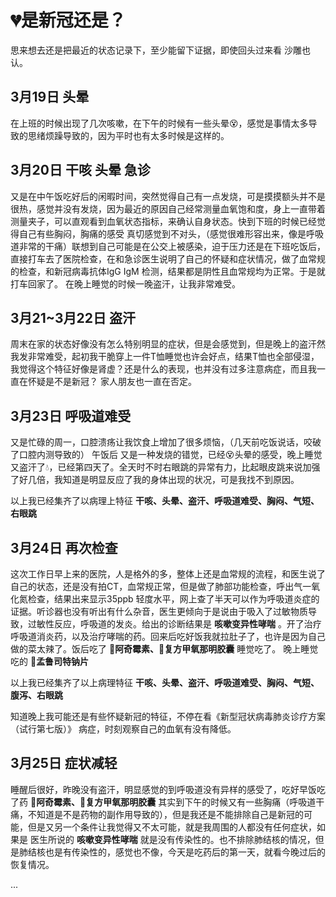 # 💔是新冠还是？ 

思来想去还是把最近的状态记录下，至少能留下证据，即使回头过来看 沙雕也认。

## 3月19日 头晕
在上班的时候出现了几次咳嗽，在下午的时候有一些头晕😵，感觉是事情太多导致的思绪烦躁导致的，因为平时也有太多时候是这样的。

## 3月20日 干咳 头晕 急诊
又是在中午饭吃好后的闲暇时间，突然觉得自己有一点发烧，可是摸摸额头并不是很热，感觉并没有发烧，因为最近的原因自己经常测量血氧饱和度，身上一直带着测量夹子，可以直观看到血氧状态指标，来确认自身状态。快到下班的时候已经觉得自己有些胸闷，胸痛的感受 真切感觉到不对头，（感觉很难形容出来，像是呼吸道非常的干痛）联想到自己可能是在公交上被感染，迫于压力还是在下班吃饭后，直接打车去了医院检查，在和急诊医生说明了自己的怀疑和症状情况，做了血常规的检查，和新冠病毒抗体IgG IgM 检测，结果都是阴性且血常规均为正常。于是就打车回家了。
在晚上睡觉的时候一晚盗汗，让我非常难受。

## 3月21~3月22日 盗汗
周末在家的状态好像没有怎么特别明显的症状，但是会感觉到，但是晚上的盗汗然我发非常难受，起初我干脆穿上一件T恤睡觉也许会好点，结果T恤也全部侵湿，我觉得这个特征好像是肾虚？还是什么的表现，也并没有过多注意病症，而且我一直在怀疑是不是新冠？ 家人朋友也一直在否定。

## 3月23日 呼吸道难受 
又是忙碌的周一，口腔溃疡让我饮食上增加了很多烦恼，（几天前吃饭说话，咬破了口腔内测导致的） 午饭后 又是一种发烧的错觉，已经😵头晕的感受，晚上睡觉又盗汗了💧，已经第四天了。全天时不时右眼跳的异常有力，比起眼皮跳来说加强了好几倍，我知道是明显反应了我的身体出现的状况，可是我找不到原因。

以上我已经集齐了以病理上特征 **干咳、头晕、盗汗、呼吸道难受、胸闷、气短、右眼跳**

## 3月24日 再次检查 
这次工作日早上来的医院，人是格外的多，整体上还是血常规的流程，和医生说了自己的状态，还是没有拍CT，血常规正常，但是做了肺部功能检查，呼出气一氧化氮检查，结果出来显示35ppb 轻度水平，网上查了半天可以作为呼吸道炎症的证据。听诊器也没有听出有什么杂音，医生更倾向于是说由于吸入了过敏物质导致，过敏性反应，呼吸道的发炎。给出的诊断结果是 **咳嗽变异性哮喘** 。开了治疗呼吸道消炎药，以及治疗哮喘的药。回来后吃好饭我就拉肚子了，也许是因为自己做的菜太辣了。饭后吃了 **💊阿奇霉素、💊复方甲氧那明胶囊** 睡觉吃了。 晚上睡觉吃的 **💊孟鲁司特钠片**

以上我已经集齐了以上病理特征 **干咳、头晕、盗汗、呼吸道难受、胸闷、气短、腹泻、右眼跳**

知道晚上我可能还是有些怀疑新冠的特征，不停在看《新型冠状病毒肺炎诊疗方案（试行第七版）》 病症，时刻观察自己的血氧有没有降低。

## 3月25日 症状减轻
睡醒后很好，昨晚没有盗汗，明显感觉的到呼吸道没有异样的感受了，吃好早饭吃了药 **💊阿奇霉素、💊复方甲氧那明胶囊** 其实到下午的时候又有一些胸痛（呼吸道干痛，不知道是不是药物的副作用导致的），但是我还是不能排除自己是新冠的可能，但是又另一个条件让我觉得又不太可能，就是我周围的人都没有任何症状，如果是 医生所说的  **咳嗽变异性哮喘** 就是没有传染性的。也不排除肺结核的情况，但是肺结核也是有传染性的，感觉也不像，今天是吃药后的第一天，就看今晚过后的恢复情况。

...